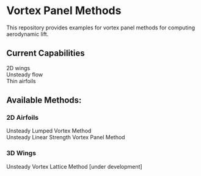 # Vortex Panel Methods

This repository provides examples for vortex panel methods for computing aerodynamic lift.

## Current Capabilities
2D wings  
Unsteady flow  
Thin airfoils  

## Available Methods:
### 2D Airfoils
Unsteady Lumped Vortex Method  
Unsteady Linear Strength Vortex Panel Method  

### 3D Wings
Unsteady Vortex Lattice Method [under development]
